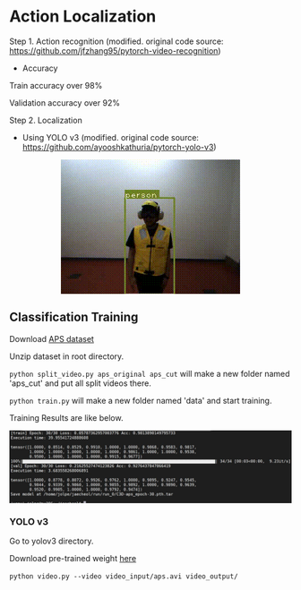 # Action Localization

Step 1. Action recognition (modified. original code source: https://github.com/jfzhang95/pytorch-video-recognition)
 - Accuracy
 
 
 Train accuracy over 98%
 
 
 Validation accuracy over 92%
 
 
Step 2. Localization
 - Using YOLO v3 (modified. original code source: https://github.com/ayooshkathuria/pytorch-yolo-v3)

<p align="center"><img src="yolov3/video_output/demo.gif" align="center"></p>

## Classification Training

Download [APS dataset](https://drive.google.com/file/d/1VFM1J2yem5L3m6Zabefv6Qveeh4DXnUj/view?usp=sharing)

Unzip dataset in root directory.

`python split_video.py aps_original aps_cut` 
will make a new folder named 'aps_cut' and put all split videos there.

`python train.py`
will make a new folder named 'data' and start training.

Training Results are like below.

<p align="center"><img src="base-6-9-16-19.JPG" align="center"></p>

### YOLO v3
Go to yolov3 directory.

Download pre-trained weight [here](https://pjreddie.com/media/files/yolov3.weights)

`python video.py --video video_input/aps.avi video_output/`

